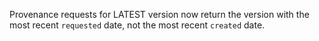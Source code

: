 Provenance requests for LATEST version now return the version with the most recent `requested` date, not the most recent `created` date.
